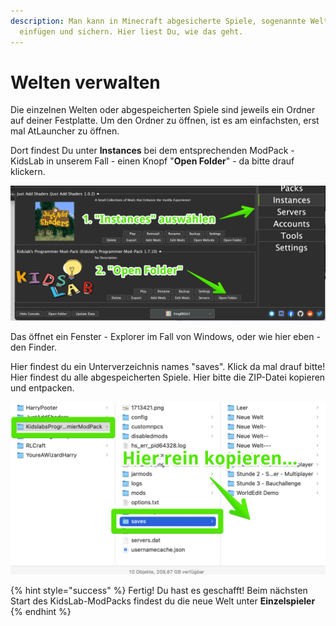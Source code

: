```yaml
---
description: Man kann in Minecraft abgesicherte Spiele, sogenannte Welten, kopieren,
  einfügen und sichern. Hier liest Du, wie das geht.
---
```


# Welten verwalten

Die einzelnen Welten oder abgespeicherten Spiele sind jeweils ein Ordner auf deiner Festplatte. Um den Ordner zu öffnen, ist es am einfachsten, erst mal AtLauncher zu öffnen.

Dort findest Du unter **Instances** bei dem entsprechenden ModPack - KidsLab in unserem Fall - einen Knopf "**Open Folder**" - da bitte drauf klickern.

![](../.gitbook/assets/minecraft-welten-1.png)

Das öffnet ein Fenster - Explorer im Fall von Windows, oder wie hier eben - den Finder.

Hier findest du ein Unterverzeichnis names "saves". Klick da mal drauf bitte! Hier findest du alle abgespeicherten Spiele. Hier bitte die ZIP-Datei kopieren und entpacken.

![](../.gitbook/assets/minecraft-welten-2.png)

{% hint style="success" %}
Fertig! Du hast es geschafft! Beim nächsten Start des KidsLab-ModPacks findest du die neue Welt unter **Einzelspieler**
{% endhint %}

